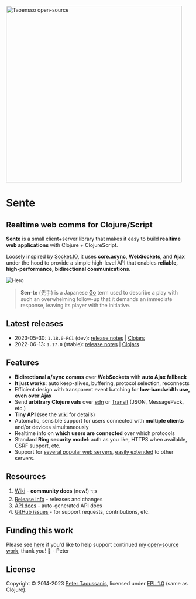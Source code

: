 <a href="https://www.taoensso.com/clojure" title="More stuff by @ptaoussanis at www.taoensso.com">
<img src="https://www.taoensso.com/taoensso-open-source.png" alt="Taoensso open-source" width="480""/></a>

# Sente

## Realtime web comms for Clojure/Script

**Sente** is a small client+server library that makes it easy to build **realtime web applications** with Clojure + ClojureScript.

Loosely inspired by [Socket.IO](https://socket.io/), it uses **core.async**, **WebSockets**, and **Ajax** under the hood to provide a simple high-level API that enables **reliable, high-performance, bidirectional communications**.

![Hero](https://raw.githubusercontent.com/ptaoussanis/sente/master/hero.jpg "Source: http://almostsente.tumblr.com/")

> **Sen-te** (先手) is a Japanese [Go](https://en.wikipedia.org/wiki/Go_(game)) term used to describe a play with such an overwhelming follow-up that it demands an immediate response, leaving its player with the initiative.

## Latest releases

- 2023-05-30: `1.18.0-RC1` (dev): [release notes](https://github.com/ptaoussanis/sente/releases/tag/v1.18.0-RC1) | [Clojars](https://clojars.org/com.taoensso/sente/versions/1.18.0-RC1)
- 2022-06-13: `1.17.0`  (stable): [release notes](https://github.com/ptaoussanis/sente/releases/tag/v1.17.0) | [Clojars](https://clojars.org/com.taoensso/sente/versions/1.17.0)

## Features
 * **Bidirectional a/sync comms** over **WebSockets** with **auto Ajax fallback**
 * **It just works**: auto keep-alives, buffering, protocol selection, reconnects
 * Efficient design with transparent event batching for **low-bandwidth use, even over Ajax**
 * Send **arbitrary Clojure vals** over [edn](https://github.com/edn-format/edn
) or [Transit](https://github.com/cognitect/transit-clj) (JSON, MessagePack, etc.)
 * **Tiny API** (see the [wiki][] for details)
 * Automatic, sensible support for users connected with **multiple clients** and/or devices simultaneously
 * Realtime info on **which users are connected** over which protocols
 * Standard **Ring security model**: auth as you like, HTTPS when available, CSRF support, etc.
 * Support for [several popular web servers](https://github.com/ptaoussanis/sente/tree/master/src/taoensso/sente/server_adapters), [easily extended](https://github.com/ptaoussanis/sente/blob/master/src/taoensso/sente/interfaces.cljc) to other servers.

## Resources
1. [Wiki][wiki] - **community docs** (new!) 👈
1. [Release info][] - releases and changes
1. [API docs][] - auto-generated API docs
1. [GitHub issues][] - for support requests, contributions, etc.

## Funding this work

Please see [here][funding] if you'd like to help support continued my [open-source work][], thank you! 🙏 - Peter

## License

Copyright &copy; 2014-2023 [Peter Taoussanis][], licensed under [EPL 1.0][] (same as Clojure).

[wiki]: ../../wiki
[Release info]: ../../releases
[API docs]: http://ptaoussanis.github.io/sente/
[GitHub issues]: ../../issues
[funding]: https://taoensso.com/clojure/backers
[EPL 1.0]: LICENSE
[Peter Taoussanis]: https://www.taoensso.com
[open-source work]: https://www.taoensso.com/clojure